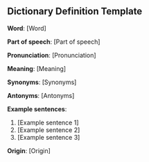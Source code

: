 ## Dictionary Definition Template

**Word**: [Word]

**Part of speech**: [Part of speech]

**Pronunciation**: [Pronunciation]

**Meaning**: [Meaning]

**Synonyms**: [Synonyms]

**Antonyms**: [Antonyms]

**Example sentences**:
1. [Example sentence 1]
2. [Example sentence 2]
3. [Example sentence 3]

**Origin**: [Origin]
